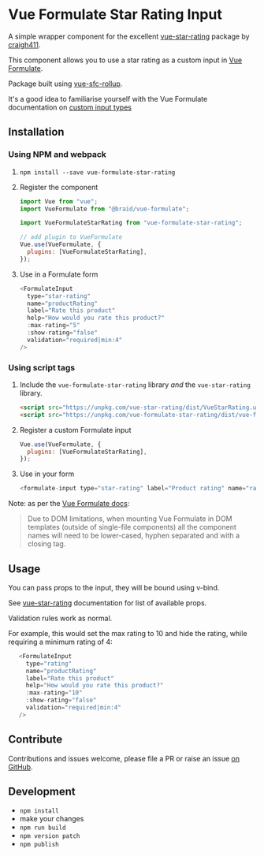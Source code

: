 # Vue Formulate Star Rating Input

A simple wrapper component for the excellent [vue-star-rating](https://www.npmjs.com/package/vue-star-rating) package by [craigh411](https://github.com/craigh411).

This component allows you to use a star rating as a custom input in [Vue Formulate](https://vueformulate.com/).

Package built using [vue-sfc-rollup](https://github.com/team-innovation/vue-sfc-rollup).

It's a good idea to familiarise yourself with the Vue Formulate documentation on [custom input types](https://vueformulate.com/guide/inputs/custom-inputs/)

## Installation

### Using NPM and webpack

1. `npm install --save vue-formulate-star-rating`
2. Register the component

   ```js
   import Vue from "vue";
   import VueFormulate from "@braid/vue-formulate";

   import VueFormulateStarRating from "vue-formulate-star-rating";

   // add plugin to VueFormulate
   Vue.use(VueFormulate, {
     plugins: [VueFormulateStarRating],
   });
   ```

3. Use in a Formulate form
   ```js
   <FormulateInput
     type="star-rating"
     name="productRating"
     label="Rate this product"
     help="How would you rate this product?"
     :max-rating="5"
     :show-rating="false"
     validation="required|min:4"
   />
   ```

### Using script tags

1. Include the `vue-formulate-star-rating` library _and_ the `vue-star-rating` library.
   ```html
   <script src="https://unpkg.com/vue-star-rating/dist/VueStarRating.umd.min.js"></script>
   <script src="https://unpkg.com/vue-formulate-star-rating/dist/vue-formulate-star-rating.min.js"></script>
   ```
2. Register a custom Formulate input
   ```js
   Vue.use(VueFormulate, {
     plugins: [VueFormulateStarRating],
   });
   ```
3. Use in your form
   ```js
   <formulate-input type="star-rating" label="Product rating" name="rating" help="Rate this" :show-rating="false" validation="required"></formulate-input>
   ```

Note: as per the [Vue Formulate docs](https://vueformulate.com/guide/installation/#direct-download):

> Due to DOM limitations, when mounting Vue Formulate in DOM templates (outside of single-file components) all the component names will need to be lower-cased, hyphen separated and with a closing tag.

## Usage

You can pass props to the input, they will be bound using v-bind.

See [vue-star-rating](https://www.npmjs.com/package/vue-star-rating) documentation for list of available props.

Validation rules work as normal.

For example, this would set the max rating to 10 and hide the rating, while requiring a minimum rating of 4:

```js
   <FormulateInput
     type="rating"
     name="productRating"
     label="Rate this product"
     help="How would you rate this product?"
     :max-rating="10"
     :show-rating="false"
     validation="required|min:4"
   />
```

## Contribute

Contributions and issues welcome, please file a PR or raise an issue [on GitHub](https://github.com/jamiesoncj/vue-formulate-star-rating).

## Development

- `npm install`
- make your changes
- `npm run build`
- `npm version patch`
- `npm publish`
